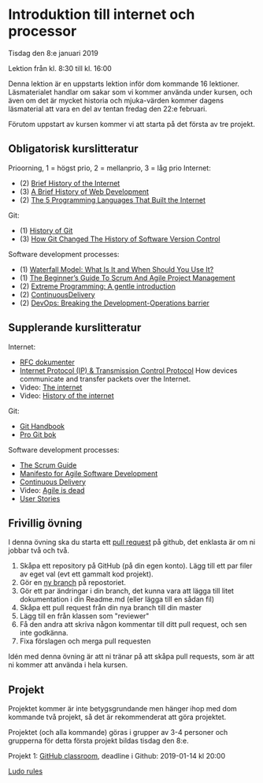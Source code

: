 # Introduktion till internet och processor

Tisdag den 8:e januari 2019

Lektion från kl. 8:30 till kl. 16:00

Denna lektion är en uppstarts lektion inför dom kommande 16 lektioner. Läsmaterialet handlar om sakar som vi kommer använda under kursen, och även om det är mycket historia och mjuka-värden kommer dagens läsmaterial att vara en del av tentan fredag den 22:e februari. 

Förutom uppstart av kursen kommer vi att starta på det första av tre projekt.

## Obligatorisk kurslitteratur
Prioorning, 1 = högst prio, 2 = mellanprio, 3 = låg prio
Internet:

* (2) [Brief History of the Internet](https://www.internetsociety.org/internet/history-internet/brief-history-internet/)
* (3) [A Brief History of Web Development](https://www.techopedia.com/2/31579/networks/a-brief-history-of-web-development)
* (2) [The 5 Programming Languages That Built the Internet](https://www.techopedia.com/2/25666/internet/the-6-programming-languages-that-built-the-internet)

Git:

* (1) [History of Git](https://hackaday.com/2017/05/11/history-of-git/)
* (3) [How Git Changed The History of Software Version Control](https://hackernoon.com/how-git-changed-the-history-of-software-version-control-5f2c0a0850df)

Software development processes:

* (1) [Waterfall Model: What Is It and When Should You Use It?](https://airbrake.io/blog/sdlc/waterfall-model)
* (1) [The Beginner’s Guide To Scrum And Agile Project Management](https://blog.trello.com/beginners-guide-scrum-and-agile-project-management)
* (2) [Extreme Programming: A gentle introduction](http://www.extremeprogramming.org/)
* (2) [ContinuousDelivery](https://martinfowler.com/bliki/ContinuousDelivery.html)
* (2) [DevOps: Breaking the Development-Operations barrier](https://www.atlassian.com/devops)

## Supplerande kurslitteratur
Internet:

* [RFC dokumenter](https://www.rfc-editor.org/rfc-index.html)
* [Internet Protocol (IP) & Transmission Control Protocol](https://www.cloudflare.com/learning/ddos/glossary/tcp-ip/) How devices communicate and transfer packets over the Internet.
* Video: [The internet](https://www.youtube.com/watch?v=iDbyYGrswtg)
* Video: [History of the internet](https://www.youtube.com/watch?v=9hIQjrMHTv4)

Git:

* [Git Handbook](https://guides.github.com/introduction/git-handbook/)
* [Pro Git bok](https://git-scm.com/book/en/v2)

Software development processes:

* [The Scrum Guide](https://www.scrumguides.org/scrum-guide.html)
* [Manifesto for Agile Software Development](https://agilemanifesto.org/)
* [Continuous Delivery](https://continuousdelivery.com/)
* Video: [Agile is dead](https://www.youtube.com/watch?v=a-BOSpxYJ9M)
* [User Stories](https://www.mountaingoatsoftware.com/agile/user-stories)

## Frivillig övning
I denna övning ska du starta ett [pull request](https://help.github.com/articles/creating-a-pull-request/) på github, det enklasta är om ni jobbar två och två.

1. Skåpa ett repository på GitHub (på din egen konto). Lägg till ett par filer av eget val (evt ett gammalt kod projekt).
2. Gör en [ny branch](https://github.com/Kunena/Kunena-Forum/wiki/Create-a-new-branch-with-git-and-manage-branches) på repostoriet.
3. Gör ett par ändringar i din branch, det kunna vara att lägga till litet dokumentation i din Readme.md (eller lägga till en sådan fil)
4. Skåpa ett pull request från din nya branch till din master
5. Lägg till en från klassen som "reviewer"
6. Få den andra att skriva någon kommentar till ditt pull request, och sen inte godkänna.
7. Fixa förslagen och merga pull requesten

Idén med denna övning är att ni tränar på att skåpa pull requests, som är att ni kommer att använda i hela kursen.

## Projekt
Projektet kommer är inte betygsgrundande men hänger ihop med dom kommande två projekt, så det är rekommenderat att göra projektet.

Projektet (och alla kommande) göras i grupper av 3-4 personer och grupperna för detta första projekt bildas tisdag den 8:e.

Projekt 1: [GitHub classroom](https://classroom.github.com/g/WsJnv7W7), deadline i Github: 2019-01-14 kl 20:00

[Ludo rules](https://www.mastersofgames.com/rules/ludo-rules-instructions-guide.htm)
